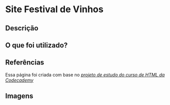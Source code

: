# Site Festival de Vinhos

## Descrição

## O que foi utilizado?

## Referências

Essa página foi criada com base no <a href="https://www.codecademy.com/courses/learn-html/projects/html-wine-festival-schedule" target="_blank"><em>projeto de estudo do curso de HTML da Codecademy</em></a>

## Imagens
